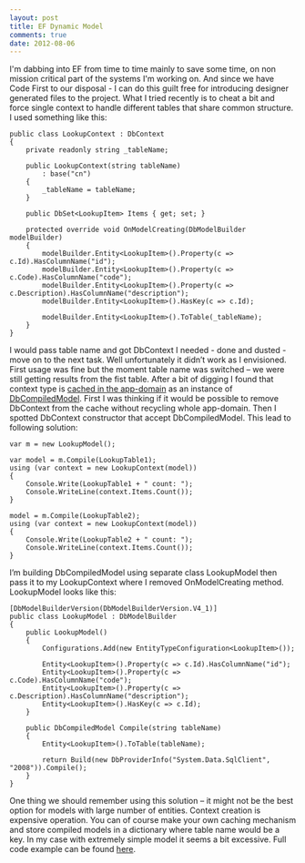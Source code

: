 ```yaml
--- 
layout: post
title: EF Dynamic Model
comments: true
date: 2012-08-06
---
```


I'm dabbing into EF from time to time mainly to save some time, on non mission critical part of the systems I'm working on. 
And since we have Code First to our disposal - I can do this guilt free for introducing designer generated files to the project. 
What I tried recently is to cheat a bit and force single context to handle different tables that share common structure. I used something like this:

<pre><code class="cs">public class LookupContext : DbContext
{
    private readonly string _tableName;

    public LookupContext(string tableName)
        : base("cn")
    {
        _tableName = tableName;
    }

    public DbSet&lt;LookupItem&gt; Items { get; set; }

    protected override void OnModelCreating(DbModelBuilder modelBuilder)
    {
        modelBuilder.Entity&lt;LookupItem&gt;().Property(c => c.Id).HasColumnName("id");
        modelBuilder.Entity&lt;LookupItem&gt;().Property(c => c.Code).HasColumnName("code");
        modelBuilder.Entity&lt;LookupItem&gt;().Property(c => c.Description).HasColumnName("description");
        modelBuilder.Entity&lt;LookupItem&gt;().HasKey(c => c.Id);

        modelBuilder.Entity&lt;LookupItem&gt;().ToTable(_tableName);
    }
}
</code></pre>

I would pass table name and got DbContext I needed - done and dusted - move on to the next task. Well unfortunately it didn’t work as I envisioned. 
First usage was fine but the moment table name was switched – we were still getting results from the fist table. 
After a bit of digging I found that context type is [cached in the app-domain][1] as an instance of [DbCompiledModel][2]. 
First I was thinking if it would be possible to remove DbContext from the cache without recycling whole app-domain. 
Then I spotted DbContext constructor that accept DbCompiledModel. This lead to following solution:

<pre><code class="cs">var m = new LookupModel();

var model = m.Compile(LookupTable1);
using (var context = new LookupContext(model))
{
    Console.Write(LookupTable1 + " count: ");
    Console.WriteLine(context.Items.Count());
}

model = m.Compile(LookupTable2);
using (var context = new LookupContext(model))
{
    Console.Write(LookupTable2 + " count: ");
    Console.WriteLine(context.Items.Count());
}
</code></pre>

I’m building DbCompiledModel using separate class LookupModel then pass it to my LookupContext where I removed OnModelCreating method. LookupModel looks like this:

<pre><code class="cs">[DbModelBuilderVersion(DbModelBuilderVersion.V4_1)]
public class LookupModel : DbModelBuilder
{
    public LookupModel()
    {
        Configurations.Add(new EntityTypeConfiguration&lt;LookupItem&gt;());

        Entity&lt;LookupItem&gt;().Property(c => c.Id).HasColumnName("id");
        Entity&lt;LookupItem&gt;().Property(c => c.Code).HasColumnName("code");
        Entity&lt;LookupItem&gt;().Property(c => c.Description).HasColumnName("description");
        Entity&lt;LookupItem&gt;().HasKey(c => c.Id);                
    }

    public DbCompiledModel Compile(string tableName)
    {
        Entity&lt;LookupItem&gt;().ToTable(tableName);

        return Build(new DbProviderInfo("System.Data.SqlClient", "2008")).Compile();
    }
}
</code></pre>

One thing we should remember using this solution – it might not be the best option for models with large number of entities. 
Context creation is expensive operation. You can of course make your own caching mechanism and store compiled models in a dictionary where table name would be a key. 
In my case with extremely simple model it seems a bit excessive. Full code example can be found [here][3].

[1]: http://blog.oneunicorn.com/2011/04/15/code-first-inside-dbcontext-initialization
[2]: http://msdn.microsoft.com/en-us/library/system.data.entity.infrastructure.dbcompiledmodel%28v=vs.103%29.aspx
[3]: https://github.com/sakowiczm/EF-Dynamic-Model